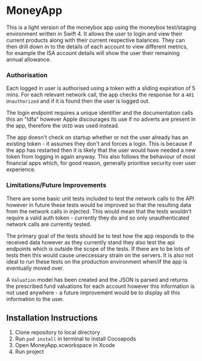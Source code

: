 # MoneyApp

This is a light version of the moneybox app using the moneybox test/staging environment written in Swift 4. It allows the user to login and view their current products along with their current respective balances. They can then drill down in to the details of each account to view different metrics, for example the ISA account details will show the user their remaining annual allowance.

### Authorisation
Each logged in user is authorised using a token with a sliding expiration of 5 mins. For each relevant network call, the app checks the response for a `401 Unauthorized` and if it is found then the user is logged out.

The login endpoint requires a unique identifier and the documentation calls this an "Idfa" however Apple discourages its use if no adverts are present in the app, therefore the `UUID` was used instead.

The app doesn't check on startup whether or not the user already has an existing token - it assumes they don't and forces a login. This is because if the app has restarted then it is likely that the user would have needed a new token from logging in again anyway. This also follows the behaviour of most financial apps which, for good reason, generally prioritise security over user experience.

### Limitations/Future Improvements
There are some basic unit tests included to test the network calls to the API however in future these tests would be improved so that the resulting data from the network calls in injected. This would mean that the tests wouldn't require a valid auth token - currently they do and so only unauthenticated network calls are currently tested.

The primary goal of the tests should be to test how the app responds to the received data however as they currently stand they also test the api endpoints which is outside the scope of the tests. If there are to be lots of tests then this would cause uneccessary strain on the servers. It is also not ideal to run these tests on the production environment when/if the app is eventually moved over.

A `Valuation` model has been created and the JSON is parsed and returns the prescribed fund valuations for each account however this information is not used anywhere - a future improvement would be to display all this information to the user.

## Installation Instructions
1. Clone repository to local directory
2. Run `pod install` in terminal to install Cocoapods
3. Open MoneyApp.xcworkspace in Xcode
4. Run project
